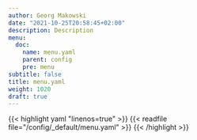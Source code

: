 ```yaml
---
author: Georg Makowski
date: "2021-10-25T20:58:45+02:00"
description: Description
menu:
  doc:
    name: menu.yaml
    parent: config
    pre: menu
subtitle: false
title: menu.yaml
weight: 1020
draft: true
---
```


{{< highlight yaml "linenos=true" >}}
{{< readfile file="/config/_default/menu.yaml" >}}
{{< /highlight >}}
